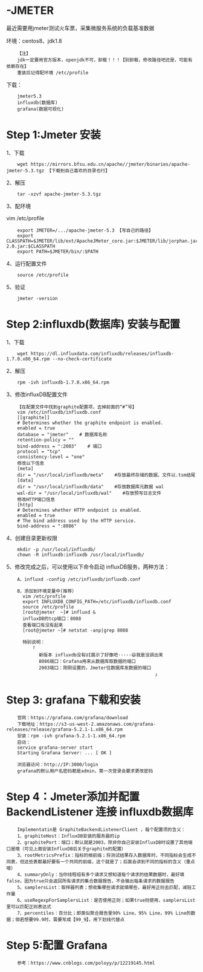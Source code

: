 # -JMETER
最近需要用jmeter测试火车票，采集微服务系统的负载基准数据

环境：centos8、jdk1.8

        【注】
        jdk一定要用官方版本，openjdk不可，卸载！！！【别卸载，修改路径吧还是，可能有依赖存在】
        重装后记得配环境 /etc/profile

下载：

        jmeter5.3
        influxdb(数据库)
        grafana(数据可视化)

# Step 1:Jmeter 安装

 1、下载 
 
        wget https://mirrors.bfsu.edu.cn/apache//jmeter/binaries/apache-jmeter-5.3.tgz 【下载到自己喜欢的目录也行】
2、解压 

        tar -xzvf apache-jmeter-5.3.tgz
3、配环境 

vim /etc/profile

        export JMETER=/.../apache-jmeter-5.3 【写自己的路径】
        export CLASSPATH=$JMETER/lib/ext/ApacheJMeter_core.jar:$JMETER/lib/jorphan.jar:$JMETER/lib/logkit-2.0.jar:$CLASSPATH
        export PATH=$JMETER/bin/:$PATH
4、运行配置文件

        source /etc/profile
5、验证

        jmeter -version

# Step 2:influxdb(数据库) 安装与配置

1、下载

        wget https://dl.influxdata.com/influxdb/releases/influxdb-1.7.0.x86_64.rpm --no-check-certificate

2、解压

        rpm -ivh influxdb-1.7.0.x86_64.rpm 

3、修改influxDB配置文件

        【在配置文件中找到graphite配置项，去掉前面的“#”号】
        vim /etc/influxdb/influxdb.conf 
        [[graphite]]
        # Determines whether the graphite endpoint is enabled.
        enabled = true
        database = "jmeter"    # 数据库名称
        retention-policy = ""
        bind-address = ":2003"    # 端口
        protocol = "tcp"
        consistency-level = "one"
        修改以下信息
        [meta]
        dir = "/usr/local/influxdb/meta"    #存放最终存储的数据，文件以.tsm结尾
        [data]
        dir = "/usr/local/influxdb/data"    #存放数据库元数据 wal
        wal-dir = "/usr/local/influxdb/wal"    #存放预写日志文件
        修改HTTP端口信息
        [http]
        # Determines whether HTTP endpoint is enabled.
        enabled = true
        # The bind address used by the HTTP service.
        bind-address = ":8086"

4、创建目录更新权限

        mkdir -p /usr/local/influxdb/
        chown -R influxdb:influxdb /usr/local/influxdb/

5、修改完成之后，可以使用以下命令启动 influxDB服务，两种方法：

        A、influxd -config /etc/influxdb/influxdb.conf

        B、添加到环境变量中(推荐）
          vim /etc/profile
          export INFLUXDB_CONFIG_PATH=/etc/influxdb/influxdb.conf
          source /etc/profile
          [root@jmeter  ~]# influxd &
          influxDB的tcp端口：8088
          查看端口有没有起来
          [root@jmeter ~]# netstat -anp|grep 8088
          
          特别说明：
             「
                新版本 influxdb没有UI展示了好像吧·····😄我是没调出来
                8086端口：Grafana用来从数据库取数据的端口
                2003端口：刚刚设置的，Jmeter往数据库发数据的端口
                                                           」

# Step 3: grafana 下载和安装

        官网：https://grafana.com/grafana/download
        下载地址：https://s3-us-west-2.amazonaws.com/grafana-releases/release/grafana-5.2.1-1.x86_64.rpm
        安装：rpm -ivh grafana-5.2.1-1.x86_64.rpm
        启动：
        service grafana-server start
        Starting Grafana Server: ... [ OK ]

        浏览器访问：http://IP:3000/login
        grafana的默认用户名密码都是admin，第一次登录会要求更改密码
        
# Step 4：Jmeter添加并配置 BackendListener 连接 influxdb数据库

        Implementatin是 GraphiteBackendListenerClient ，每个配置项的含义：
        1、graphiteHost：InfluxDB安装的服务器的ip
        2、graphitePort：端口；默认就是2003，除非你自己安装InfluxDB时设置了其他端口是哦（可见上面安装InfluxDB后关于graphite的配置）
        3、rootMetricsPrefix：指标的根前缀；将测试结果存入数据库时，不同指标会生成不同表，但这些表都最好要有一个共同的前缀，这个就是了；后面会讲到不同的指标的含义（重点哦）
        4、summaryOnly：当你线程组有多个请求又想知道每个请求的结果数据时，最好填false，因为true只会返回所有请求的集合数据报告，不会输出每条请求的数据报告
        5、samplersList：取样器列表；想收集哪些请求就填哪些，最好用正则去匹配，减轻工作量
        6、useRegexpForSamplersList：是否使用正则；如果true则使用，samplersList里可以匹配正则表达式
        7、percentiles：百分比；即类似聚合报告里90% Line，95% Line，99% Line的数据；倘若想要99.9时，需要写成【99_9】，用下划线代替点

# Step 5:配置 Grafana

        参考：https://www.cnblogs.com/poloyy/p/12219145.html
